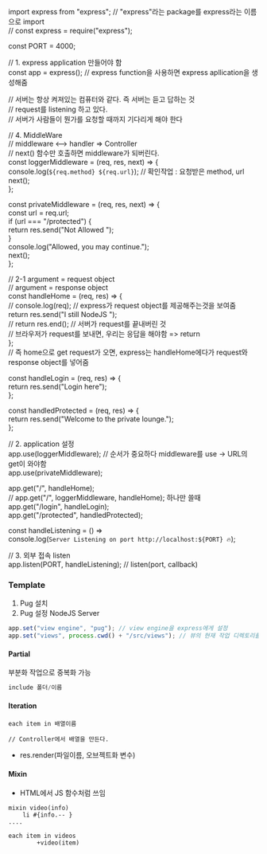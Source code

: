 import express from "express"; // "express"라는 package를 express라는 이름으로 import  
// const express = require("express");

const PORT = 4000;

// 1. express application 만들어야 함  
const app = express(); // express function을 사용하면 express apllication을 생성해줌

// 서버는 항상 켜져있는 컴퓨터와 같다. 즉 서버는 듣고 답하는 것  
// request를 listening 하고 있다.  
// 서버가 사람들이 뭔가를 요청할 때까지 기다리게 해야 한다

// 4. MiddleWare  
// middleware <--> handler => Controller  
// next() 함수만 호출하면 middleware가 되버린다.  
const loggerMiddleware = (req, res, next) => {  
console.log(`${req.method} ${req.url}`); // 확인작업 : 요청받은 method, url  
next();  
};

const privateMiddleware = (req, res, next) => {  
const url = req.url;  
if (url === "/protected") {  
return res.send("Not Allowed ");  
}  
console.log("Allowed, you may continue.");  
next();  
};

// 2-1 argument = request object  
// argument = response object  
const handleHome = (req, res) => {  
// console.log(req); // express가 request object를 제공해주는것을 보여줌  
return res.send("I still NodeJS ");  
// return res.end(); // 서버가 request를 끝내버린 것  
// 브라우저가 request를 보내면, 우리는 응답을 해야함 => return  
};  
// 즉 home으로 get request가 오면, express는 handleHome에다가 request와 response object를 넣어줌

const handleLogin = (req, res) => {  
return res.send("Login here");  
};

const handledProtected = (req, res) => {  
return res.send("Welcome to the private lounge.");  
};

// 2. application 설정  
app.use(loggerMiddleware); // 순서가 중요하다 middleware를 use -> URL의 get이 와야함  
app.use(privateMiddleware);

app.get("/", handleHome);  
// app.get("/", loggerMiddleware, handleHome); 하나만 쓸때  
app.get("/login", handleLogin);  
app.get("/protected", handledProtected);

const handleListening = () =>  
console.log(`Server Listening on port http://localhost:${PORT} 🔥`);

// 3. 외부 접속 listen  
app.listen(PORT, handleListening); // listen(port, callback)

### Template

1. Pug 설치
2. Pug 설정 NodeJS Server

```javascript
app.set("view engine", "pug"); // view engine을 express에게 설정
app.set("views", process.cwd() + "/src/views"); // 뷰의 현재 작업 디렉토리를 바꾸는 설정
```

#### Partial

부분화 작업으로 중복화 가능

```javascript
include 폴더/이름
```

#### Iteration

```pug
each item in 배열이름

// Controller에서 배열을 만든다.
```

- res.render(파일이름, 오브젝트화 변수)

#### Mixin

- HTML에서 JS 함수처럼 쓰임

```pug
mixin video(info)
    li #{info.-- }
....

each item in videos
        +video(item)
```
